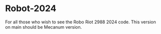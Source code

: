 # Robot-2024
For all those who wish to see the Robo Riot 2988 2024 code. This version on main should be Mecanum version.
